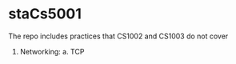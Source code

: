 # staCs5001
The repo includes practices that CS1002 and CS1003 do not cover
1. Networking:
   a. TCP
